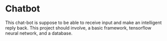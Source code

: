 # Chatbot
This chat-bot is suppose to be able to receive input and make an intelligent reply back. This project should involve, a basic framework, tensorflow neural network, and a database.
